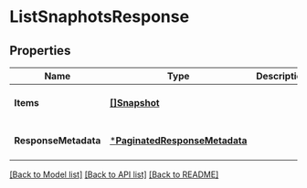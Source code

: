 # ListSnaphotsResponse

## Properties
Name | Type | Description | Notes
------------ | ------------- | ------------- | -------------
**Items** | [**[]Snapshot**](Snapshot.md) |  | [optional] [default to null]
**ResponseMetadata** | [***PaginatedResponseMetadata**](PaginatedResponseMetadata.md) |  | [optional] [default to null]

[[Back to Model list]](../README.md#documentation-for-models) [[Back to API list]](../README.md#documentation-for-api-endpoints) [[Back to README]](../README.md)

